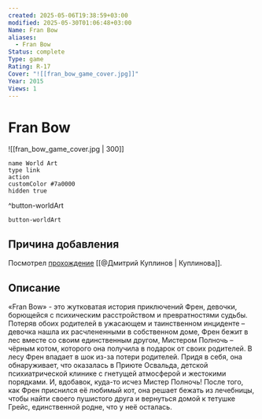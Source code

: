 ```yaml
---
created: 2025-05-06T19:38:59+03:00
modified: 2025-05-30T01:06:48+03:00
Name: Fran Bow
aliases:
  - Fran Bow
Status: complete
Type: game
Rating: R-17
Cover: "![[fran_bow_game_cover.jpg]]"
Year: 2015
Views: 1
---
```


# Fran Bow

![[fran_bow_game_cover.jpg | 300]]


```button
name World Art
type link
action 
customColor #7a0000
hidden true
```
^button-worldArt



`button-worldArt`


## Причина добавления

Посмотрел [прохождение](https://youtu.be/zczBDmPPekQ?si=lG5j-1BiW3IZGBKz) [[@Дмитрий Куплинов | Куплинова]].


## Описание

«Fran Bow» - это жутковатая история приключений Френ, девочки, борющейся с психическим расстройством и превратностями судьбы. Потеряв обоих родителей в ужасающем и таинственном инциденте – девочка нашла их расчлененными в собственном доме, Френ бежит в лес вместе со своим единственным другом, Мистером Полночь – чёрным котом, которого она получила в подарок от своих родителей. В лесу Френ впадает в шок из-за потери родителей. Придя в себя, она обнаруживает, что оказалась в Приюте Освальда, детской психиатрической клинике с гнетущей атмосферой и жестокими порядками. И, вдобавок, куда-то исчез Мистер Полночь! После того, как Френ приснился её любимый кот, она решает бежать из лечебницы, чтобы найти своего пушистого друга и вернуться домой к тетушке Грейс, единственной родне, что у неё осталась.
